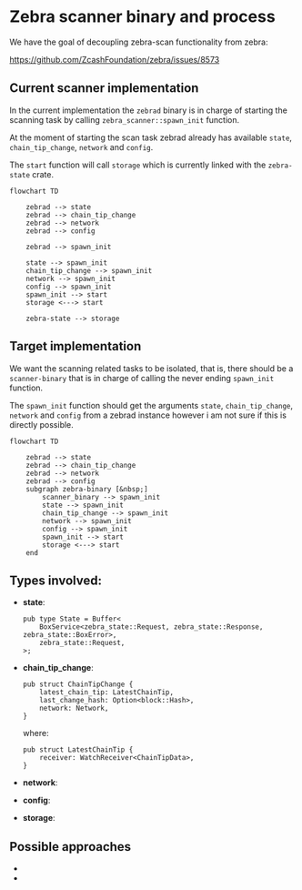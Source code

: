 # Zebra scanner binary and process

We have the goal of decoupling zebra-scan functionality from zebra:

https://github.com/ZcashFoundation/zebra/issues/8573

## Current scanner implementation

In the current implementation the `zebrad` binary is in charge of starting the scanning task by calling `zebra_scanner::spawn_init` function. 

At the moment of starting the scan task zebrad already has available `state`, `chain_tip_change`, `network` and `config`.

The `start` function will call `storage` which is currently linked with the `zebra-state` crate.

```mermaid
flowchart TD

    zebrad --> state
    zebrad --> chain_tip_change
    zebrad --> network
    zebrad --> config

    zebrad --> spawn_init

    state --> spawn_init
    chain_tip_change --> spawn_init
    network --> spawn_init
    config --> spawn_init
    spawn_init --> start
    storage <---> start

    zebra-state --> storage
```

## Target implementation

We want the scanning related tasks to be isolated, that is, there should be a `scanner-binary` that is in charge of calling the never ending `spawn_init` function.

The `spawn_init` function should get the arguments `state`, `chain_tip_change`, `network` and `config` from a zebrad instance however i am not sure if this is directly possible.


```mermaid
flowchart TD

    zebrad --> state
    zebrad --> chain_tip_change
    zebrad --> network
    zebrad --> config
    subgraph zebra-binary [&nbsp;]
        scanner_binary --> spawn_init
        state --> spawn_init
        chain_tip_change --> spawn_init
        network --> spawn_init
        config --> spawn_init
        spawn_init --> start
        storage <---> start
    end
```

## Types involved:

- **state**:

    ```
    pub type State = Buffer<
        BoxService<zebra_state::Request, zebra_state::Response, zebra_state::BoxError>,
        zebra_state::Request,
    >;
    ```
- **chain_tip_change**:
    ```
    pub struct ChainTipChange {
        latest_chain_tip: LatestChainTip,
        last_change_hash: Option<block::Hash>,
        network: Network,
    }
    ```

    where:

    ```
    pub struct LatestChainTip {
        receiver: WatchReceiver<ChainTipData>,
    }
    ```
- **network**:

- **config**:

- **storage**:

## Possible approaches

- 
- 